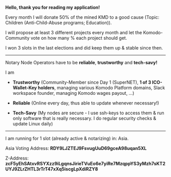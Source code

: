 
**Hello, thank you for reading my application!**

Every month I will donate 50% of the mined KMD to a good cause (Topic: Children (Anti-Child-Abuse programs; Education)).  

I will propose at least 3 different projects every month and let the Komodo-Community vote on how many % each project should get.
  
I won 3 slots in the last elections and did keep them up & stable since then. 

----------

Notary Node Operators have to be **reliable**, **trustworthy** and **tech-savy!**

I am

-   **Trustworthy** (Community-Member since Day 1 (SuperNET), **1 of 3 ICO-Wallet-Key holders**, managing various Komodo Platform domains, Slack workspace founder, managing Komodo wages payout, …)
    
-   **Reliable** (Online every day, thus able to update whenever necessary!)
    
-   **Tech-Savy** (My nodes are secure - I use ssh-keys to access them & run only software that is really necessary. I do regular security checks & update Linux daily)
    

----------

I am running for 1 slot (already active & notarizing) in: Asia.

Asia Voting Address: **RDY9LJZTEJ9FsvugUuD69gceA98uqan5XL**

Z-Address: **zcF5yEhSAtxvRSYXzz9iLgqnsJirieTVuEo6e7yiRe7MzqppYS3yMzh7sKT2UYJ9ZLrZHTL3rTrT47xXq5iscgLpXdiRZY8**
